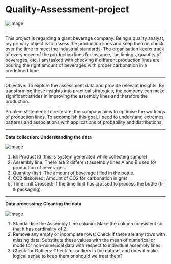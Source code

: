 # Quality-Assessment-project   
![image](https://github.com/Arash-Kamboj/Quality-Assessment-project/assets/156613048/4faf5a17-f194-40ea-b66a-68cd40ab4fe4)

------------------------------------------------------------------------------------------------------------------------
This project is regarding a giant beverage company. Being a quality analyst, my primary object is to assess the production lines and keep them in check over the time to meet the industrial standards. The organisation keeps track of every move of the production lines for instance, the timings, quantity of beverages, etc. 
I am tasked with checking if different production lines are pouring the right amount of beverages with proper carbonation in a predefined time. 

-------------------------------------------------------------------------------------------------------------------------
Objective: To explore the assessment data and provide relevant insights. By transforming these insights into practical strategies, the company can make significant strides in improving the assembly lines and therefore the production.

Problem statement: To reiterate, the company aims to optimise the workings of production lines. To accomplish this goal, I need to understand extremes, patterns and associations with applications of probability and distributions.

--------------------------------------------------------------------------------------------------------------------------
**Data collection: Understanding the data**

![image](https://github.com/Arash-Kamboj/Quality-Assessment-project/assets/156613048/5f649b00-3f6d-4cf1-8439-9eb249318aa1)

1. Id: Product Id (this is system generated while collecting sample)
2. Assembly line: There are 2 different assembly lines A and B used for production of beverages.
3. Quantity (lts.): The amount of beverage filled in the bottle.
4. CO2 dissolved: Amount of CO2 for carbonation in gms.
5. Time limit Crossed: If the time limit has crossed to process the bottle (fill & packaging).
---------------------------------------------------------------------------------------------------------------------------
**Data processing: Cleaning the data**

![image](https://github.com/Arash-Kamboj/Quality-Assessment-project/assets/156613048/56f903e9-0e2f-4ead-87c0-87f30a5fa371)

1. Standardise the Assembly Line column: Make the column consistent so that it has cardinality of 2. 
2. Remove any empty or incomplete rows: Check if there are any rows with missing data. Substitute these values with the mean of numerical or mode for non-numerical data with respect to individual assembly lines.
3. Check for Outliers: Check for outliers in the dataset and does it make logical sense to keep them or should we treat them?

